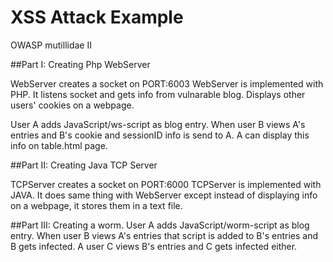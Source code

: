 # XSS Attack Example

OWASP mutillidae II


##Part I: Creating Php WebServer

WebServer creates a socket on PORT:6003
WebServer is implemented with PHP.
It listens socket and gets info from vulnarable blog. Displays other users' cookies 
on a webpage.

User A adds JavaScript/ws-script as blog entry. When user B views A's entries and B's cookie and sessionID info is send to A. A can display this info on table.html page. 

##Part II: Creating Java TCP Server

TCPServer creates a socket on PORT:6000
TCPServer is implemented with JAVA.
It does same thing with WebServer except instead of displaying info on a webpage, it stores them in a text file.


##Part III: Creating a worm.
User A adds JavaScript/worm-script as blog entry. When user B views A's entries that script is added to B's entries and B gets infected. A user C views B's entries and C gets infected either.
